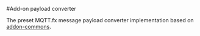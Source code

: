 #Add-on payload converter

The preset MQTT.fx message payload converter implementation based on 
[addon-commons](https://github.com/Jerady/addon-commons).


